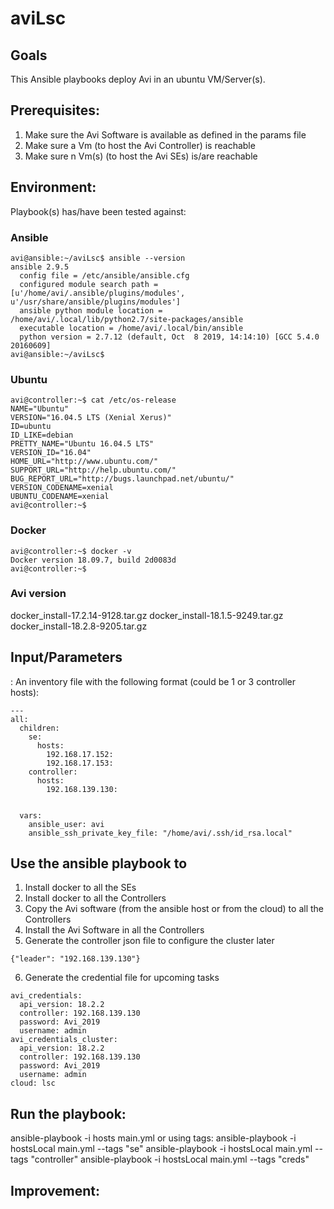 # aviLsc

## Goals
This Ansible playbooks deploy Avi in an ubuntu VM/Server(s).

## Prerequisites:
1. Make sure the Avi Software is available as defined in the params file
2. Make sure a Vm (to host the Avi Controller) is reachable
3. Make sure n Vm(s) (to host the Avi SEs) is/are reachable

## Environment:

Playbook(s) has/have been tested against:

### Ansible

```
avi@ansible:~/aviLsc$ ansible --version
ansible 2.9.5
  config file = /etc/ansible/ansible.cfg
  configured module search path = [u'/home/avi/.ansible/plugins/modules', u'/usr/share/ansible/plugins/modules']
  ansible python module location = /home/avi/.local/lib/python2.7/site-packages/ansible
  executable location = /home/avi/.local/bin/ansible
  python version = 2.7.12 (default, Oct  8 2019, 14:14:10) [GCC 5.4.0 20160609]
avi@ansible:~/aviLsc$
```

### Ubuntu

```
avi@controller:~$ cat /etc/os-release
NAME="Ubuntu"
VERSION="16.04.5 LTS (Xenial Xerus)"
ID=ubuntu
ID_LIKE=debian
PRETTY_NAME="Ubuntu 16.04.5 LTS"
VERSION_ID="16.04"
HOME_URL="http://www.ubuntu.com/"
SUPPORT_URL="http://help.ubuntu.com/"
BUG_REPORT_URL="http://bugs.launchpad.net/ubuntu/"
VERSION_CODENAME=xenial
UBUNTU_CODENAME=xenial
avi@controller:~$
```

### Docker

```
avi@controller:~$ docker -v
Docker version 18.09.7, build 2d0083d
avi@controller:~$
```

### Avi version

docker_install-17.2.14-9128.tar.gz
docker_install-18.1.5-9249.tar.gz
docker_install-18.2.8-9205.tar.gz


## Input/Parameters
:
An inventory file with the following format (could be 1 or 3 controller hosts):
```
---
all:
  children:
    se:
      hosts:
        192.168.17.152:
        192.168.17.153:
    controller:
      hosts:
        192.168.139.130:


  vars:
    ansible_user: avi
    ansible_ssh_private_key_file: "/home/avi/.ssh/id_rsa.local"
```


## Use the ansible playbook to
1. Install docker to all the SEs
2. Install docker to all the Controllers
3. Copy the Avi software (from the ansible host or from the cloud) to all the Controllers
4. Install the Avi Software in all the Controllers
5. Generate the controller json file to configure the cluster later
```
{"leader": "192.168.139.130"}
```
6. Generate the credential file for upcoming tasks
```
avi_credentials:
  api_version: 18.2.2
  controller: 192.168.139.130
  password: Avi_2019
  username: admin
avi_credentials_cluster:
  api_version: 18.2.2
  controller: 192.168.139.130
  password: Avi_2019
  username: admin
cloud: lsc
```

## Run the playbook:
ansible-playbook -i hosts main.yml
or using tags:
ansible-playbook -i hostsLocal main.yml --tags "se"
ansible-playbook -i hostsLocal main.yml --tags "controller"
ansible-playbook -i hostsLocal main.yml --tags "creds"

## Improvement:
